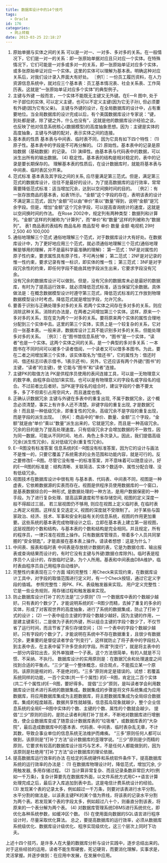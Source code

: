 ```yaml
---
title: 数据库设计中的14个技巧
tags:
  - Oracle
id: 176
categories:
  - 网上转载
date: 2013-03-25 22:18:27
---
```

1. 原始单据与实体之间的关系
可以是一对一、一对多、多对多的关系。在一般情况下，它们是一对一的关系：即一张原始单据对应且只对应一个实体。在特殊情况下，它们可能是一对多或多对一的关系，即一张原始单证对应多个实体，或多张原始单证对应一个实体。这里的实体可以理解为基本表。明确这种对应关系后，对我们设计录入界面大有好处。
〖例1〗：一份员工履历资料，在人力资源信息系统中，就对应三个基本表：员工基本情况表、社会关系表、工作简历表。这就是&ldquo;一张原始单证对应多个实体&rdquo;的典型例子。
2. 主键与外键
一般而言，一个实体不能既无主键又无外键。在E&mdash;R 图中, 处于叶子部位的实体, 可以定义主键，也可以不定义主键(因为它无子孙), 但必须要有外键(因为它有父亲)。
主键与外键的设计，在全局数据库的设计中，占有重要地位。当全局数据库的设计完成以后，有个美国数据库设计专家说：&ldquo;键，到处都是键，除了键之外，什么也没有&rdquo;，这就是他的数据库设计经验之谈，也反映了他对信息系统核心(数据模型)的高度抽象思想。因为：主键是实体的高度抽象，主键与外键的配对，表示实体之间的连接。
3. 基本表的性质
基本表与中间表、临时表不同，因为它具有如下四个特性：
(1) 原子性。基本表中的字段是不可再分解的。
(2) 原始性。基本表中的记录是原始数据（基础数据）的记录。
(3) 演绎性。由基本表与代码表中的数据，可以派生出所有的输出数据。
(4) 稳定性。基本表的结构是相对稳定的，表中的记录是要长期保存的。
理解基本表的性质后，在设计数据库时，就能将基本表与中间表、临时表区分开来。
4. 范式标准
基本表及其字段之间的关系, 应尽量满足第三范式。但是，满足第三范式的数据库设计，往往不是最好的设计。为了提高数据库的运行效率，常常需要降低范式标准：适当增加冗余，达到以空间换时间的目的。
〖例2〗：有一张存放商品的基本表，如表1所示。&ldquo;金额&rdquo;这个字段的存在，表明该表的设计不满足第三范式，因为&ldquo;金额&rdquo;可以由&ldquo;单价&rdquo;乘以&ldquo;数量&rdquo;得到，说明&ldquo;金额&rdquo;是冗余字段。但是，增加&ldquo;金额&rdquo;这个冗余字段，可以提高查询统计的速度，这就是以空间换时间的作法。
在Rose 2002中，规定列有两种类型：数据列和计算列。&ldquo;金额&rdquo;这样的列被称为&ldquo;计算列&rdquo;，而&ldquo;单价&rdquo;和&ldquo;数量&rdquo;这样的列被称为&ldquo;数据列&rdquo;。
表1 商品表的表结构
商品名称 商品型号 单价 数量 金额
电视机 29吋 2,500 40 100,000
5. 通俗地理解三个范式
通俗地理解三个范式，对于数据库设计大有好处。在数据库设计中，为了更好地应用三个范式，就必须通俗地理解三个范式(通俗地理解是够用的理解，并不是最科学最准确的理解)：
第一范式：1NF是对属性的原子性约束，要求属性具有原子性，不可再分解；
第二范式：2NF是对记录的惟一性约束，要求记录有惟一标识，即实体的惟一性；
第三范式：3NF是对字段冗余性的约束，即任何字段不能由其他字段派生出来，它要求字段没有冗余。    
没有冗余的数据库设计可以做到。但是，没有冗余的数据库未必是最好的数据库，有时为了提高运行效率，就必须降低范式标准，适当保留冗余数据。具体做法是：在概念数据模型设计时遵守第三范式，降低范式标准的工作放到物理数据模型设计时考虑。降低范式就是增加字段，允许冗余。
6. 要善于识别与正确处理多对多的关系
若两个实体之间存在多对多的关系，则应消除这种关系。消除的办法是，在两者之间增加第三个实体。这样，原来一个多对多的关系，现在变为两个一对多的关系。要将原来两个实体的属性合理地分配到三个实体中去。这里的第三个实体，实质上是一个较复杂的关系，它对应一张基本表。一般来讲，数据库设计工具不能识别多对多的关系，但能处理多对多的关系。
〖例3〗：在&ldquo;图书馆信息系统&rdquo;中，&ldquo;图书&rdquo;是一个实体，&ldquo;读者&rdquo;也是一个实体。这两个实体之间的关系，是一个典型的多对多关系：一本图书在不同时间可以被多个读者借阅，一个读者又可以借多本图书。为此，要在二者之间增加第三个实体，该实体取名为&ldquo;借还书&rdquo;，它的属性为：借还时间、借还标志(0表示借书，1表示还书)，另外，它还应该有两个外键(&ldquo;图书&rdquo;的主键，&ldquo;读者&rdquo;的主键)，使
它能与&ldquo;图书&rdquo;和&ldquo;读者&rdquo;连接。
7. 主键PK的取值方法
PK是供程序员使用的表间连接工具，可以是一无物理意义的数字串, 由程序自动加1来实现。也可以是有物理意义的字段名或字段名的组合。不过前者比后者好。当PK是字段名的组合时，建议字段的个数不要太多，多了不但索引占用空间大，而且速度也慢。
8. 正确认识数据冗余
主键与外键在多表中的重复出现, 不属于数据冗余，这个概念必须清楚，事实上有许多人还不清楚。非键字段的重复出现, 才是数据冗余！而且是一种低级冗余，即重复性的冗余。高级冗余不是字段的重复出现，而是字段的派生出现。
〖例4〗：商品中的&ldquo;单价、数量、金额&rdquo;三个字段，&ldquo;金额&rdquo;就是由&ldquo;单价&rdquo;乘以&ldquo;数量&rdquo;派生出来的，它就是冗余，而且是一种高级冗余。冗余的目的是为了提高处理速度。只有低级冗余才会增加数据的不一致性，因为同一数据，可能从不同时间、地点、角色上多次录入。因此，我们提倡高级冗余(派生性冗余)，反对低级冗余(重复性冗余)。
9. E--R图没有标准答案
信息系统的E--R图没有标准答案，因为它的设计与画法不是惟一的，只要它覆盖了系统需求的业务范围和功能内容，就是可行的。反之要修改E--R图。尽管它没有惟一的标准答案，并不意味着可以随意设计。好的E&mdash;R图的标准是：结构清晰、关联简洁、实体个数适中、属性分配合理、没有低级冗余。
10. 视图技术在数据库设计中很有用
与基本表、代码表、中间表不同，视图是一种虚表，它依赖数据源的实表而存在。视图是供程序员使用数据库的一个窗口，是基表数据综合的一种形式, 是数据处理的一种方法，是用户数据保密的一种手段。为了进行复杂处理、提高运算速度和节省存储空间, 视图的定义深度一般不得超过三层。 若三层视图仍不够用, 则应在视图上定义临时表, 在临时表上再定义视图。这样反复交迭定义, 视图的深度就不受限制了。
对于某些与国家政治、经济、技术、军事和安全利益有关的信息系统，视图的作用更加重要。这些系统的基本表完成物理设计之后，立即在基本表上建立第一层视图，这层视图的个数和结构，与基本表的个数和结构是完全相同。并且规定，所有的程序员，一律只准在视图上操作。只有数据库管理员，带着多个人员共同掌握的&ldquo;安全钥匙&rdquo;，才能直接在基本表上操作。请读者想想：这是为什么？
11. 中间表、报表和临时表
中间表是存放统计数据的表，它是为数据仓库、输出报表或查询结果而设计的，有时它没有主键与外键(数据仓库除外)。临时表是程序员个人设计的，存放临时记录，为个人所用。基表和中间表由DBA维护，临时表由程序员自己用程序自动维护。
12. 完整性约束表现在三个方面
域的完整性：用Check来实现约束，在数据库设计工具中，对字段的取值范围进行定义时，有一个Check按钮，通过它定义字段的值城。
参照完整性：用PK、FK、表级触发器来实现。
用户定义完整性：它是一些业务规则，用存储过程和触发器来实现。
13. 防止数据库设计打补丁的方法是&ldquo;三少原则&rdquo;
(1) 一个数据库中表的个数越少越好。只有表的个数少了，才能说明系统的E--R图少而精，去掉了重复的多余的实体，形成了对客观世界的高度抽象，进行了系统的数据集成，防止了打补丁式的设计；
(2) 一个表中组合主键的字段个数越少越好。因为主键的作用，一是建主键索引，二是做为子表的外键，所以组合主键的字段个数少了，不仅节省了运行时间，而且节省了索引存储空间；
(3) 一个表中的字段个数越少越好。只有字段的个数少了，才能说明在系统中不存在数据重复，且很少有数据冗余，更重要的是督促读者学会&ldquo;列变行&rdquo;，这样就防止了将子表中的字段拉入到主表中去，在主表中留下许多空余的字段。所谓&ldquo;列变行&rdquo;，就是将主表中的一部分内容拉出去，另外单独建一个子表。这个方法很简单，有的人就是不习惯、不采纳、不执行。
数据库设计的实用原则是：在数据冗余和处理速度之间找到合适的平衡点。&ldquo;三少&rdquo;是一个整体概念，综合观点，不能孤立某一个原则。该原则是相对的，不是绝对的。&ldquo;三多&rdquo;原则肯定是错误的。试想：若覆盖系统同样的功能，一百个实体(共一千个属性) 的E--R图，肯定比二百个实体(共二千个属性)的E--R图，要好得多。
提倡&ldquo;三少&rdquo;原则，是叫读者学会利用数据库设计技术进行系统的数据集成。数据集成的步骤是将文件系统集成为应用数据库，将应用数据库集成为主题数据库，将主题数据库集成为全局综合数据库。集成的程度越高，数据共享性就越强，信息孤岛现象就越少，整个企业信息系统的全局E&mdash;R图中实体的个数、主键的个数、属性的个数就会越少。
提倡&ldquo;三少&rdquo;原则的目的，是防止读者利用打补丁技术，不断地对数据库进行增删改，使企业数据库变成了随意设计数据库表的&ldquo;垃圾堆&rdquo;，或数据库表的&ldquo;大杂院&rdquo;，最后造成数据库中的基本表、代码表、中间表、临时表杂乱无章，不计其数，导致企事业单位的信息系统无法维护而瘫痪。
&ldquo;三多&rdquo;原则任何人都可以做到，该原则是&ldquo;打补丁方法&rdquo;设计数据库的歪理学说。&ldquo;三少&rdquo;原则是少而精的原则，它要求有较高的数据库设计技巧与艺术，不是任何人都能做到的，因为该原则是杜绝用&ldquo;打补丁方法&rdquo;设计数据库的理论依据。　
14. 提高数据库运行效率的办法
在给定的系统硬件和系统软件条件下，提高数据库系统的运行效率的办法是：
(1) 在数据库物理设计时，降低范式，增加冗余, 少用触发器, 多用存储过程。
(2) 当计算非常复杂、而且记录条数非常巨大时(例如一千万条)，复杂计算要先在数据库外面，以文件系统方式用C++语言计算处理完成之后，最后才入库追加到表中去。这是电信计费系统设计的经验。
(3) 发现某个表的记录太多，例如超过一千万条，则要对该表进行水平分割。水平分割的做法是，以该表主键PK的某个值为界线，将该表的记录水平分割为两个表。若发现某个表的字段太多，例如超过八十个，则垂直分割该表，将原来的一个表分解为两个表。
(4) 对数据库管理系统DBMS进行系统优化，即优化各种系统参数，如缓冲区个数。
(5) 在使用面向数据的SQL语言进行程序设计时，尽量采取优化算法。
总之，要提高数据库的运行效率，必须从数据库系统级优化、数据库设计级优化、程序实现级优化，这三个层次上同时下功夫。

上述十四个技巧，是许多人在大量的数据库分析与设计实践中，逐步总结出来的。对于这些经验的运用，读者不能生帮硬套，死记硬背，而要消化理解，实事求是，灵活掌握。并逐步做到：在应用中发展，在发展中应用。